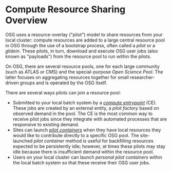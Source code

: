 
Compute Resource Sharing Overview
=================================

OSG uses a resource-overlay ("pilot") model to share resources from your local cluster:
compute resources are added to a large central resource pool in OSG through the use of a bootstrap process, often called a
_pilot_ or a _glidein_.
These pilots, in turn, download and execute OSG user jobs (also known as "payloads") from the resource pool to run within the pilots.

On OSG, there are several resource pools, one for each large community (such as ATLAS or CMS) and the special-purpose
_Open Science Pool_.
The latter focuses on aggregating resources together for small researcher-driven groups and is operated by the OSG
itself.

There are several ways pilots can join a resource pool:

* Submitted to your local batch system by a [*compute entrypoint*](../compute-element/htcondor-ce-overview.md) (CE).
  These jobs are created by an external entity, a *pilot factory* based on observed demand in the pool.
  The CE is the most common way to receive pilot jobs since they integrate with automated processes that are responsive
  to existing demand.
* Sites can launch [*pilot containers*](os-backfill-containers.md) when they have local resources they
  would like to contribute directly to a specific OSG pool. The site-launched *pilot container* method is useful
  for backfilling resources expected to be persistently idle; however, at times these pilots may stay idle
  because there is insufficient demand within the resource pool.
* Users on your local cluster can launch *personal pilot containers* within the local batch system so that these
  receive their OSG user jobs.

